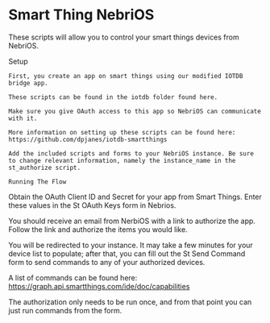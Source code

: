 Smart Thing NebriOS
===================

These scripts will allow you to control your smart things devices from NebriOS.

Setup
~~~~~
First, you create an app on smart things using our modified IOTDB bridge app.

These scripts can be found in the iotdb folder found here.

Make sure you give OAuth access to this app so NebriOS can communicate with it.

More information on setting up these scripts can be found here:
https://github.com/dpjanes/iotdb-smartthings

Add the included scripts and forms to your NebriOS instance. Be sure to change relevant information, namely the instance_name in the st_authorize script.

Running The Flow
~~~~~~~~~~~~~~~~
Obtain the OAuth Client ID and Secret for your app from Smart Things. Enter these values in the St OAuth Keys form in Nebrios.

You should receive an email from NerbiOS with a link to authorize the app. Follow the link and authorize the items you would like.

You will be redirected to your instance. It may take a few minutes for your device list to populate; after that, you can fill out the St Send Command form to send commands to any of your authorized devices.

A list of commands can be found here:
https://graph.api.smartthings.com/ide/doc/capabilities

The authorization only needs to be run once, and from that point you can just run commands from the form.
